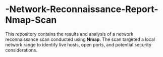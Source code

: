 # -Network-Reconnaissance-Report-Nmap-Scan
This repository contains the results and analysis of a network reconnaissance scan conducted using **Nmap**. The scan targeted a local network range to identify live hosts, open ports, and potential security considerations.
